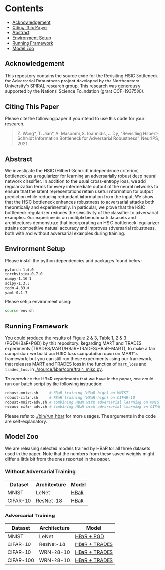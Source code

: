 # Contents

* [Acknowledgement](#acknowledgement)
* [Citing This Paper](#citing-this-paper)
* [Abstract](#abstract)
* [Environment Setup](#environment-setup)
* [Running Framework](#running-framework) 
* [Model Zoo](#model-zoo)


## Acknowledgement 
This repository contains the source code for the Revisiting HSIC Bottleneck for Adversarial Robustness project developed by the Northeastern University's SPIRAL research group. This research was generously supported by the National Science Foundation (grant CCF-1937500). 


## Citing This Paper
Please cite the following paper if you intend to use this code for your research.
> Z. Wang*, T. Jian*, A. Masoomi, S. Ioannidis, J. Dy, "Revisiting Hilbert-Schmidt Information Bottleneck for Adversarial Robustness", NeurIPS, 2021.

## Abstract
We investigate the HSIC (Hilbert-Schmidt independence criterion) bottleneck as a regularizer for learning an adversarially robust deep neural network classifier. In addition to the usual cross-entropy loss, we add regularization terms for every intermediate output of the neural networks to ensure that the latent representations retain useful information for output prediction while reducing redundant information from the input. We show that the HSIC bottleneck enhances robustness to adversarial attacks both theoretically and experimentally. In particular, we prove that the HSIC bottleneck regularizer reduces the sensitivity of the classifier to adversarial examples. Our experiments on multiple benchmark datasets and architectures demonstrate that incorporating an HSIC bottleneck regularizer attains competitive natural accuracy and improves adversarial robustness, both with and without adversarial examples during training.

## Environment Setup
Please install the python dependencies and packages found below:
```bash
pytorch-1.6.0
torchvision-0.7.0
numpy-1.16.1
scipy-1.3.1
tqdm-4.33.0
yaml-0.1.7
```
Please setup environment using:
```bash
source env.sh
```

## Running Framework

You could produce the results of Figure 2 & 3, Table 1, 2 & 3 (PGD/HBaR+PGD) by this repository. Regarding MART and TRADES experiments (TRADES/MART/HBaR+TRADES/HBaR+MART), to make a fair comprision, we build our HSIC loss computation upon on MART's framework; but you can still run these experiments using our framework, that releases MART and TRADES loss in the function of `mart_loss` and `trades_loss` in [./source/hbar/core/train_misc.py](./source/hbar/core/train_misc.py).

To reproduce the HBaR experiments that we have in the paper, one could run our batch script by the following instruction:
```bash
robust-mnist.sh     # HBaR training (HBaR-high) on MNIST 
robust-cifar.sh     # HBaR training (HBaR-high) on CIFAR-10
robust-mnist-adv.sh # Combining HBaR with adversarial learning on MNIST: HBaR+PGD
robust-cifar-adv.sh # Combining HBaR with adversarial learning on CIFAR-10: HBaR+PGD
```
 
Please refer to [./bin/run_hbar](./run_hbar) for more usages. The arguments in the code are self-explanatory.

## Model Zoo

We are releasing selected models trained by HBaR for all three datasets used in the paper. Note that the numbers from these saved weights might differ a little bit from the ones reported in the paper.

### Without Adversarial Training

| Dataset | Architecture | Model |
| --- | --- | --- |
| MNIST | LeNet | [HBaR](http://hdl.handle.net/2047/D20419655) |
| CIFAR-10 | ResNet-18 | [HBaR](http://hdl.handle.net/2047/D20419654) |

### Adversarial Training
| Dataset | Architecture | Model |
| --- | --- | --- |
| MNIST | LeNet | [HBaR + PGD](http://hdl.handle.net/2047/D20419656)|
| CIFAR-10 | ResNet-18 | [HBaR + TRADES](http://hdl.handle.net/2047/D20419657) |
| CIFAR-10 | WRN-28-10 | [HBaR + TRADES](http://hdl.handle.net/2047/D20419658) |
| CIFAR-100 | WRN-28-10 | [HBaR + TRADES]( http://hdl.handle.net/2047/D20419659) |
